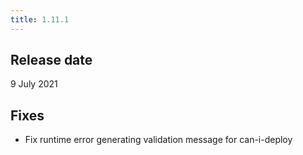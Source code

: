 ```yaml
---
title: 1.11.1
---
```


## Release date

9 July 2021

## Fixes

* Fix runtime error generating validation message for can-i-deploy
